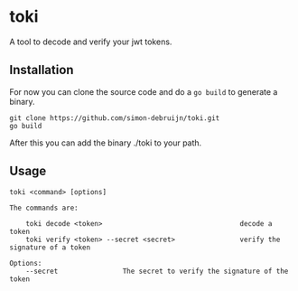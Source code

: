 # toki
A tool to decode and verify your jwt tokens.

## Installation
For now you can clone the source code and do a `go build` to generate a binary.

```
git clone https://github.com/simon-debruijn/toki.git
go build
```

After this you can add the binary ./toki to your path.

## Usage

```
toki <command> [options]

The commands are:

    toki decode <token>                                  decode a token
    toki verify <token> --secret <secret>                verify the signature of a token

Options:
    --secret                The secret to verify the signature of the token
```
